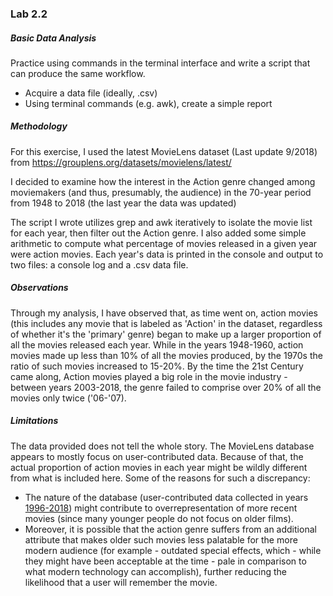 ### Lab 2.2

##### Basic Data Analysis


Practice using commands in the terminal interface and write a script that can produce the same workflow.
* Acquire a data file (ideally, .csv)
* Using terminal commands (e.g. awk), create a simple report

##### Methodology

For this exercise, I used the latest MovieLens dataset (Last update 9/2018) from https://grouplens.org/datasets/movielens/latest/

I decided to examine how the interest in the Action genre changed among moviemakers (and thus, presumably, the audience) in the 70-year period from 1948 to 2018 (the last year the data was updated)

The script I wrote utilizes grep and awk iteratively to isolate the movie list for each year, then filter out the Action genre. I also added some simple arithmetic to compute what percentage of movies released in a given year were action movies. Each year's data is printed in the console and output to two files: a console log and a .csv data file.

##### Observations
Through my analysis, I have observed that, as time went on, action movies (this includes any movie that is labeled as 'Action' in the dataset, regardless of whether it's the 'primary' genre) began to make up a larger proportion of all the movies released each year. While in the years 1948-1960, action movies made up less than 10% of all the movies produced, by the 1970s the ratio of such movies increased to 15-20%. By the time the 21st Century came along, Action movies played a big role in the movie industry - between years 2003-2018, the genre failed to comprise over 20% of all the movies only twice ('06-'07).

##### Limitations
The data provided does not tell the whole story. The MovieLens database appears to mostly focus on user-contributed data. Because of that, the actual proportion of action movies in each year might be wildly different from what is included here. Some of the reasons for such a discrepancy:
* The nature of the database (user-contributed data collected in years [1996-2018](https://files.grouplens.org/datasets/movielens/ml-latest-small-README.html)) might contribute to overrepresentation of more recent movies (since many younger people do not focus on older films). 
* Moreover, it is possible that the action genre suffers from an additional attribute that makes older such movies less palatable for the more modern audience (for example - outdated special effects, which - while they might have been acceptable at the time - pale in comparison to what modern technology can accomplish), further reducing the likelihood that a user will remember the movie.

